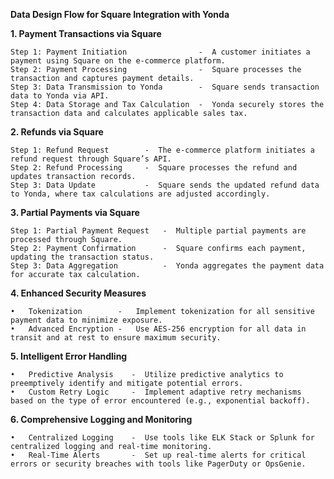 **Data Design Flow for Square Integration with Yonda**

**1. Payment Transactions via Square**

	Step 1: Payment Initiation                -  A customer initiates a payment using Square on the e-commerce platform.
	Step 2: Payment Processing                -  Square processes the transaction and captures payment details.
	Step 3: Data Transmission to Yonda        -  Square sends transaction data to Yonda via API.
	Step 4: Data Storage and Tax Calculation  -  Yonda securely stores the transaction data and calculates applicable sales tax.

**2. Refunds via Square**

	Step 1: Refund Request        -  The e-commerce platform initiates a refund request through Square’s API.
	Step 2: Refund Processing     -  Square processes the refund and updates transaction records.
	Step 3: Data Update           -  Square sends the updated refund data to Yonda, where tax calculations are adjusted accordingly.

**3. Partial Payments via Square**

  	Step 1: Partial Payment Request   -  Multiple partial payments are processed through Square.
	Step 2: Payment Confirmation      -  Square confirms each payment, updating the transaction status.
	Step 3: Data Aggregation          -  Yonda aggregates the payment data for accurate tax calculation.

**4. Enhanced Security Measures**

	•	Tokenization		-	Implement tokenization for all sensitive payment data to minimize exposure.
	•	Advanced Encryption	-	Use AES-256 encryption for all data in transit and at rest to ensure maximum security.

**5. Intelligent Error Handling**

	•	Predictive Analysis    -  Utilize predictive analytics to preemptively identify and mitigate potential errors.
	•	Custom Retry Logic     -  Implement adaptive retry mechanisms based on the type of error encountered (e.g., exponential backoff).

**6. Comprehensive Logging and Monitoring**

	•	Centralized Logging    -  Use tools like ELK Stack or Splunk for centralized logging and real-time monitoring.
	•	Real-Time Alerts       -  Set up real-time alerts for critical errors or security breaches with tools like PagerDuty or OpsGenie.
